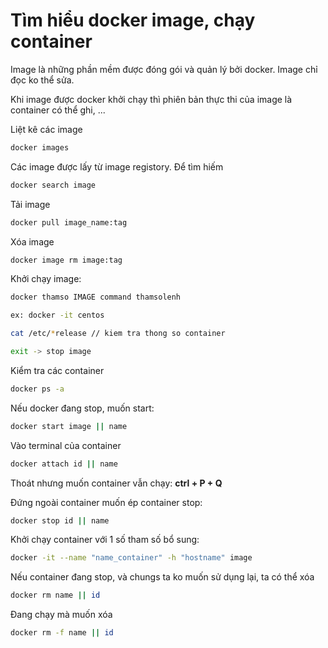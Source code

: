 # Tìm hiểu docker image, chạy container

Image là những phần mềm được đóng gói và quản lý bởi docker. Image chỉ đọc ko thể sửa.

Khi image được docker khởi chạy thì phiên bản thực thi của image là container có thể ghi, ... 

Liệt kê các image

```sh 
docker images
```

Các image được lấy từ image registory. Để tìm hiếm

```sh
docker search image
```

Tải image

```sh
docker pull image_name:tag
```

Xóa image

```sh
docker image rm image:tag
```

Khởi chạy image:

```sh
docker thamso IMAGE command thamsolenh

ex: docker -it centos 

cat /etc/*release // kiem tra thong so container

exit -> stop image
```

Kiểm tra các container

```sh
docker ps -a
```

Nếu docker đang stop, muốn start:

```sh
docker start image || name
```

Vào terminal của container

```sh
docker attach id || name
```

Thoát nhưng muốn container vẫn chạy: **ctrl + P + Q**

Đứng ngoài container muốn ép container stop:

```sh
docker stop id || name
```

Khởi chạy container với 1 số tham số bổ sung:

```sh
docker -it --name "name_container" -h "hostname" image
```

Nếu container đang stop, và chungs ta ko muốn sử dụng lại, ta có thể xóa

```sh
docker rm name || id
```

Đang chạy mà muốn xóa

```sh
docker rm -f name || id
```

